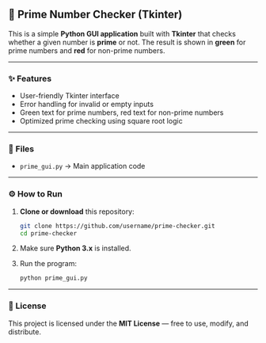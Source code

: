 ## 📌 Prime Number Checker (Tkinter)

This is a simple **Python GUI application** built with **Tkinter** that checks whether a given number is **prime** or not. The result is shown in **green** for prime numbers and **red** for non-prime numbers.

---

### ✨ Features

* User-friendly Tkinter interface
* Error handling for invalid or empty inputs
* Green text for prime numbers, red text for non-prime numbers
* Optimized prime checking using square root logic

---

### 📂 Files

* `prime_gui.py` → Main application code

---

### ⚙️ How to Run

1. **Clone or download** this repository:

   ```bash
   git clone https://github.com/username/prime-checker.git
   cd prime-checker
   ```
2. Make sure **Python 3.x** is installed.
3. Run the program:

   ```bash
   python prime_gui.py
   ```

---

### 📜 License

This project is licensed under the **MIT License** — free to use, modify, and distribute.
